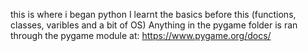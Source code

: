 this is where i began python
I learnt the basics before this (functions, classes, varibles and a bit of OS)
Anything in the pygame folder is ran through the pygame module at: https://www.pygame.org/docs/
